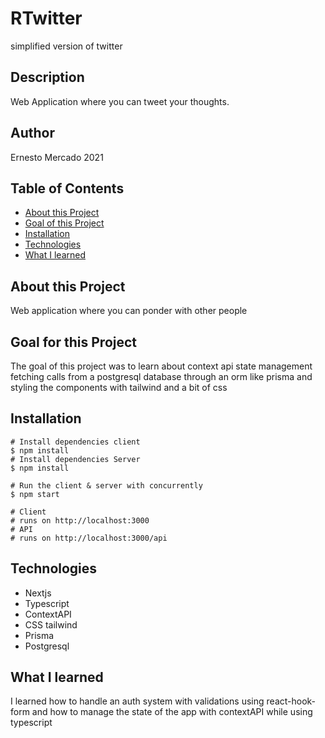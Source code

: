# RTwitter
simplified version of twitter

## Description

 Web Application where you can tweet your thoughts.
## Author

Ernesto Mercado 2021

## Table of Contents
* [About this Project](#about-this-project)
* [Goal of this Project](#goal-of-this-project)
* [Installation](#installation)
* [Technologies](#technologies)
* [What I learned](#what-i-learned)

## About this Project
Web application where you can ponder with other people
## Goal for this Project
The goal of this project was to learn about context api state management fetching calls from a postgresql database through an orm like prisma and styling the components with tailwind and a bit of css

## Installation
```
# Install dependencies client
$ npm install
# Install dependencies Server
$ npm install

# Run the client & server with concurrently
$ npm start

# Client
# runs on http://localhost:3000
# API 
# runs on http://localhost:3000/api
```

## Technologies
* Nextjs
* Typescript
* ContextAPI
* CSS tailwind
* Prisma
* Postgresql

## What I learned
I learned how to handle an auth system with validations using react-hook-form and how to manage the state of the app with contextAPI while using typescript
